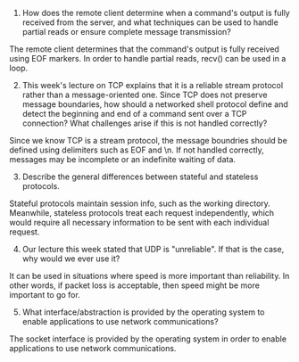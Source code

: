 1. How does the remote client determine when a command's output is fully received from the server, and what techniques can be used to handle partial reads or ensure complete message transmission?

The remote client determines that the command's output is fully received using EOF markers. In order to handle partial reads, recv() can be used in a loop. 

2. This week's lecture on TCP explains that it is a reliable stream protocol rather than a message-oriented one. Since TCP does not preserve message boundaries, how should a networked shell protocol define and detect the beginning and end of a command sent over a TCP connection? What challenges arise if this is not handled correctly?

Since we know TCP is a stream protocol, the message boundries should be defined using delimiters such as EOF and \n. If not handled correctly, messages may be incomplete or an indefinite waiting of data.

3. Describe the general differences between stateful and stateless protocols.

Stateful protocols maintain session info, such as the working directory. Meanwhile, stateless protocols treat each request independently, which would require all necessary information to be sent with each individual request. 

4. Our lecture this week stated that UDP is "unreliable". If that is the case, why would we ever use it?

It can be used in situations where speed is more important than reliability. In other words, if packet loss is acceptable, then speed might be more important to go for.

5. What interface/abstraction is provided by the operating system to enable applications to use network communications?

The socket interface is provided by the operating system in order to enable applications to use network communications.
